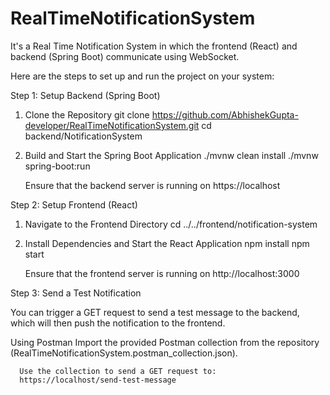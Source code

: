 # RealTimeNotificationSystem
It's a Real Time Notification System in which the frontend (React) and backend (Spring Boot) communicate using WebSocket.


Here are the steps to set up and run the project on your system:

Step 1: Setup Backend (Spring Boot)

   1. Clone the Repository
      git clone https://github.com/AbhishekGupta-developer/RealTimeNotificationSystem.git
      cd backend/NotificationSystem

   2. Build and Start the Spring Boot Application
      ./mvnw clean install
      ./mvnw spring-boot:run
      
      Ensure that the backend server is running on https://localhost

Step 2: Setup Frontend (React)

   1. Navigate to the Frontend Directory
      cd ../../frontend/notification-system

   2. Install Dependencies and Start the React Application
      npm install
      npm start
      
      Ensure that the frontend server is running on http://localhost:3000

Step 3: Send a Test Notification

   You can trigger a GET request to send a test message to the backend, which will then push the notification to the frontend.

   Using Postman
      Import the provided Postman collection from the repository (RealTimeNotificationSystem.postman_collection.json).

      Use the collection to send a GET request to:
      https://localhost/send-test-message
     